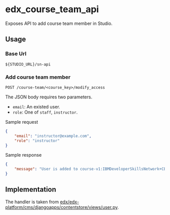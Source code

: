 # edx_course_team_api

Exposes API to add course team member in Studio.

## Usage

### Base Url

`${STUDIO_URL}/sn-api`

### Add course team member

`POST /course-team/<course_key>/modify_access`

The JSON body requires two parameters.

-   `email`: An existed user.
-   `role`: One of `staff`, `instructor`.

Sample request

```json
{
    "email": "instructor@example.com",
    "role": "instructor"
}
```

Sample response

```json
{
    "message": "User is added to course-v1:IBMDeveloperSkillsNetwork+CB0103EN+v1333."
}
```

## Implementation

The handler is taken from [edx/edx-platform/cms/djangoapps/contentstore/views/user.py](https://github.com/edx/edx-platform/blob/d9a072af26ddb87295aa450bea384bc643ad0e50/cms/djangoapps/contentstore/views/user.py#L102-L198).
